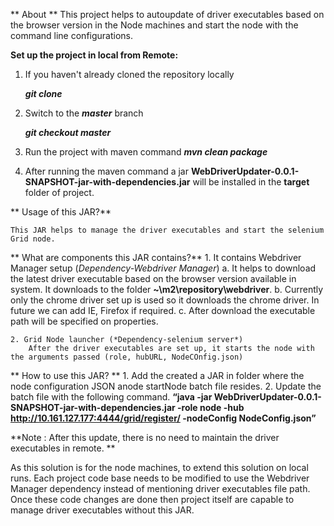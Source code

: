** About **
	 This project helps to autoupdate of driver executables based on the browser version in the Node machines and start the node with the command line configurations.
	 
**Set up the project in local from Remote:**

1. If you haven't already cloned the repository locally

    ***git clone***

2. Switch to the ***master*** branch

    ***git checkout master***

3. Run the project with maven command
	***mvn clean package***
	
4. After running the maven command a jar **WebDriverUpdater-0.0.1-SNAPSHOT-jar-with-dependencies.jar** will be installed in the **target** folder of project.

** Usage of this JAR?**

	This JAR helps to manage the driver executables and start the selenium Grid node.

** What are components this JAR contains?**
	1. It contains Webdriver Manager setup (*Dependency-Webdriver Manager*)
		a. It helps to download the latest driver executable based on the browser version available in system.   It downloads to the folder **~\m2\repository\webdriver**.
		b. Currently only the chrome driver set up is used so it downloads the chrome driver. In future we can add IE, Firefox if required.
		c. After download the executable path will be specified on properties.
		
	2. Grid Node launcher (*Dependency-selenium server*)
		After the driver executables are set up, it starts the node with the arguments passed (role, hubURL, NodeCOnfig.json)
		
** How to use this JAR? ** 
	1. Add the created a JAR in folder where the node configuration JSON anode startNode batch file resides.
	2. Update the batch file with the following command.
		**“java -jar WebDriverUpdater-0.0.1-SNAPSHOT-jar-with-dependencies.jar -role node -hub          http://10.161.127.177:4444/grid/register/ -nodeConfig NodeConfig.json”**
		
**Note : After this update, there is no need to maintain the driver executables in remote. **

As this solution is for the node machines, to extend this solution on local runs. Each project code base needs to be modified to use the Webdriver Manager dependency instead of mentioning driver executables file path. Once these code changes are done then project itself are capable to manage driver executables without this JAR.
	
